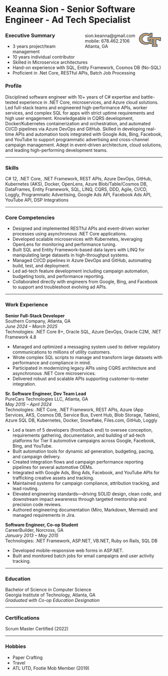 # Keanna Sion - Senior Software Engineer - Ad Tech Specialist
<img style="float:right;width:70px;padding:6px" src="gt-large.png" />

<span style="float:right;padding:6px"> 
  sion.keanna@gmail.com <br> mobile: 678.462.2106 <br>
  Atlanta, GA <br>
</span>

### Executive Summary

* 3 years project/team management
* 10 years individual contributor
* Skilled in Microservice architectures
* Hand-on experience with SQL, Entity Framework, Cosmos DB (No-SQL)
* Proficient in .Net Core, RESTful APIs, Batch Job Processing
  
### Profile 

Disciplined software engineer with 10+ years of C# expertise and battle-tested experience in .NET Core, microservices, and Azure cloud solutions. Led full-stack teams and engineered high-performance APIs, worker services, and complex SQL for apps with strict uptime requirements and high user engagement. Knowledgeable in CQRS development, Docker/Kubernetes containerization and orchestration, and automated CI/CD pipelines via Azure DevOps and GitHub. Skilled in developing real-time APIs and automation tools integrated with Google Ads, Bing, Facebook, and YouTube to support programmatic advertising and cross-channel campaign management. Adept in event-driven architecture, cloud solutions, and leading high-performing development teams.

---

### Skills 
C# 12, .NET Core, .NET Framework, REST APIs, Azure DevOps, GitHub, Kubernetes (AKS), Docker, OpenLens, Azure Blob/Table/Cosmos DB, DataFrames, Entity Framework, SQL, LINQ, CQRS, DDD, Agile, CI/CD, Loggly, Programmatic Advertising, Google Ads API, Facebook Ads API, YouTube API, DSP Integrations

---

### Core Competencies
- Designed and implemented RESTful APIs and event-driven worker processes using asynchronous .NET Core applications.
- Developed scalable microservices with Kubernetes, leveraging OpenLens for monitoring and performance tuning.
- Built SQL and Entity Framework-based data layers with LINQ for manipulating large datasets in high-throughput systems.
- Managed CI/CD pipelines in Azure DevOps and GitHub, automating build, test, and deployment.
- Led ad-tech feature development including campaign automation, budgeting tools, and performance reporting.
- Collaborated directly with engineers from Google, Bing, and Facebook to support and troubleshoot evolving ad APIs.

---

### Work Experience

**Senior Full-Stack Developer**  
Southern Company, Atlanta, GA  
*June 2024 – March 2025*  
Technologies: .NET Core 8+, Oracle SQL, Azure DevOps, Oracle C2M, .NET Framework 4.8  
- Managed and optimized a messaging system used to deliver regulatory communications to millions of utility customers.
- Wrote complex SQL scripts to manage and transform large datasets with performance and compliance in mind.
- Participated in modernizing legacy APIs using CQRS architecture and asynchronous .NET Core microservices.
- Delivered robust and scalable APIs supporting customer-to-meter integration.

**Sr. Software Engineer, Dev Team Lead**  
PureCars Technologies LLC, Atlanta, GA  
*May 2015 – April 2024*  
Technologies: .NET Core, .NET Framework, REST APIs, Azure (App Services, AKS, Cosmos DB, Service Bus, Event Hub, Blob Storage, Tables), Azure SQL DB, Kubernetes, Docker, Snowflake, Files.com, GitHub, Loggly  
- Led a team of 5 developers (front/back end) to oversee conception, requirements gathering, documentation, and building of ad-tech platforms for Tier II automotive campaigns across Google, Facebook, Bing, and YouTube.
- Built automation tools for dynamic ad generation, budgeting, pacing, and campaign delivery.
- Created integration flows and campaign performance reporting pipelines for several automotive OEMs.
- Integrated with Google Ads, Bing Ads, Facebook, and YouTube APIs for trafficking creative assets and tracking.
- Maintained systems for campaign compliance, attribution tracking, and lead routing.
- Elevated engineering standards—driving SOLID design, clean code, and downstream impact awareness through targeted mentorship and precision code reviews.
- Authored engineering documentation (Miro, Markdown, Mermaid) and managed requirements in Jira.

**Software Engineer, Co-op Student**  
CareerBuilder, Norcross, GA  
*January 2013 – May 2015*  
Technologies: .NET Framework, ASP.NET, VB.NET, Ruby on Rails, SQL DB  
- Developed mobile-responsive web forms in ASP.NET.
- Built and monitored batch jobs for email campaigns and user activity tracking.

---

### Education
Bachelor of Science in Computer Science  
Georgia Institute of Technology, Atlanta, GA  
*Graduated with Co-op Education Designation*

---

### Certifications 
Scrum Master Certified (2022) 

---

### Hobbies

* Paper Crafting
* Travel
* ATL UTD, Footie Mob Member (2019)
